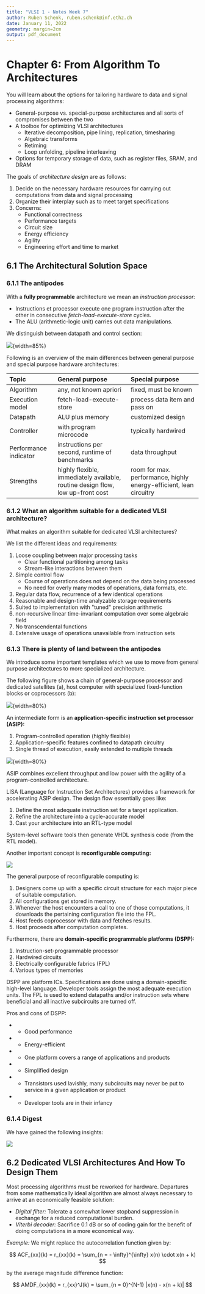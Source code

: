 ```yaml
---
title: "VLSI 1 - Notes Week 7"
author: Ruben Schenk, ruben.schenk@inf.ethz.ch
date: January 11, 2022
geometry: margin=2cm
output: pdf_document
---
```


# Chapter 6: From Algorithm To Architectures

You will learn about the options for tailoring hardware to data and signal processing algorithms:

- General-purpose vs. special-purpose architectures and all sorts of compromises between the two
- A toolbox for optimizing VLSI architectures
    - Iterative decomposition, pipe lining, replication, timesharing
    - Algebraic transforms
    - Retiming
    - Loop unfolding, pipeline interleaving
- Options for temporary storage of data, such as register files, SRAM, and DRAM

The goals of _architecture design_ are as follows:

1. Decide on the necessary hardware resources for carrying out computations from data and signal processing
2. Organize their interplay such as to meet target specifications
3. Concerns:
    - Functional correctness
    - Performance targets
    - Circuit size
    - Energy efficiency
    - Agility
    - Engineering effort and time to market

## 6.1 The Architectural Solution Space

### 6.1.1 The antipodes

With a **fully programmable** architecture we mean an _instruction processor:_

- Instructions et processor execute one program instruction after the other in consecutive _fetch-load-execute-store_ cycles.
- The ALU (arithmetic-logic unit) carries out data manipulations.

We distinguish between datapath and control section:

![](./Figures/VLSI1_Fig7-1.PNG){width=85%}

Following is an overview of the main differences between general purpose and special purpose hardware architectures:

| Topic | General purpose | Special purpose |
| :---- | :-------------- | :-------------- |
| Algorithm | any, not known apriori | fixed, must be known |
| Execution model | fetch-load-execute-store | process data item and pass on |
| Datapath | ALU plus memory | customized design |
| Controller | with program microcode | typically hardwired |
| Performance indicator | instructions per second, runtime of benchmarks | data throughput |
| Strengths | highly flexible, immediately available, routine design flow, low up-front cost | room for max. performance, highly energy-efficient, lean circuitry |

### 6.1.2 What an algorithm suitable for a dedicated VLSI architecture?

What makes an algorithm suitable for dedicated VLSI architectures?

We list the different ideas and requirements:

1. Loose coupling between major processing tasks
    - Clear functional partitioning among tasks
    - Stream-like interactions between them
2. Simple control flow
    - Course of operations does not depend on the data being processed
    - No need for overly many modes of operations, data formats, etc.
3. Regular data flow, recurrence of a few identical operations
4. Reasonable and design-time analyzable storage requirements
5. Suited to implementation with "tuned" precision arithmetic
6. non-recursive linear time-invariant computation over some algebraic field
7. No transcendental functions
8. Extensive usage of operations unavailable from instruction sets

### 6.1.3 There is plenty of land between the antipodes

We introduce some important templates which we use to move from general purpose architectures to more specialized architecture.

The following figure shows a chain of general-purpose processor and dedicated satellites (a), host computer with specialized fixed-function blocks or coprocessors (b):

![](./Figures/VLSI1_Fig7-2.PNG){width=80%}

An intermediate form is an **application-specific instruction set processor (ASIP):**

1. Program-controlled operation (highly flexible)
2. Application-specific features confined to datapath circuitry
3. Single thread of execution, easily extended to multiple threads

![](./Figures/VLSI1_Fig7-3.PNG){width=80%}

ASIP combines excellent throughput and low power with the agility of a program-controlled architecture.

LISA (Language for Instruction Set Architectures) provides a framework for accelerating ASIP design. The design flow essentially goes like:

1. Define the most adequate instruction set for a target application.
2. Refine the architecture into a cycle-accurate model
3. Cast your architecture into an RTL-type model

System-level software tools then generate VHDL synthesis code (from the RTL model).

Another important concept is **reconfigurable computing:**

![](./Figures/VLSI1_Fig7-4.PNG)

The general purpose of reconfigurable computing is:

1. Designers come up with a specific circuit structure for each major piece of suitable computation.
2. All configurations get stored in memory.
3. Whenever the host encounters a call to one of those computations, it downloads the pertaining configuration file into the FPL.
4. Host feeds coprocessor with data and fetches results.
5. Host proceeds after computation completes.

Furthermore, there are **domain-specific programmable platforms (DSPP):**

1. Instruction-set-programmable processor
2. Hardwired circuits
3. Electrically configurable fabrics (FPL)
4. Various types of memories

DSPP are platform ICs. Specifications are done using a domain-specific high-level language. Developer tools assign the most adequate execution units. The FPL is used to extend datapaths and/or instruction sets where beneficial and all inactive subcircuits are turned off.

Pros and cons of DSPP:

- + Good performance
- + Energy-efficient
- + One platform covers a range of applications and products
- + Simplified design
- - Transistors used lavishly, many subcircuits may never be put to service in a given application or product
- - Developer tools are in their infancy

### 6.1.4 Digest

We have gained the following insights:

![](./Figures/VLSI1_Fig7-5.PNG)

## 6.2 Dedicated VLSI Architectures And How To Design Them

Most processing algorithms must be reworked for hardware. Departures from some mathematically ideal algorithm are almost always necessary to arrive at an economically feasible solution:

- _Digital filter:_ Tolerate a somewhat lower stopband suppression in exchange for a reduced computational burden.
- _Viterbi decoder:_ Sacrifice 0.1 dB or so of coding gain for the benefit of doing computations in a more economical way.

_Example:_ We might replace the autocorrelation function given by:

$$
ACF_{xx}(k) = r_{xx}(k) = \sum_{n = - \infty}^{\infty} x(n) \cdot x(n + k)
$$

by the average magnitude difference function:

$$
AMDF_{xx}(k) = r_{xx}^J(k) = \sum_{n = 0}^{N-1} |x(n) - x(n + k)|
$$
